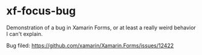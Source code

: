# xf-focus-bug
Demonstration of a bug in Xamarin Forms, or at least a really weird behavior I can't explain. 

Bug filed: https://github.com/xamarin/Xamarin.Forms/issues/12422
